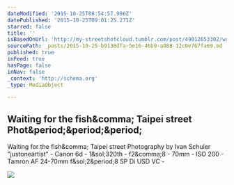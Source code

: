```yaml
---
dateModified: '2015-10-25T08:54:57.986Z'
datePublished: '2015-10-25T09:01:25.271Z'
starred: false
title: ''
isBasedOnUrl: 'http://my-streetshotcloud.tumblr.com/post/49012053302/waiting-for-the-fish-taipei-street-photography'
sourcePath: _posts/2015-10-25-b9138dfa-5e16-46b9-a088-12c9e767fa69.md
published: true
inFeed: true
hasPage: false
inNav: false
_context: 'http://schema.org'
_type: MediaObject

---
```

<article style=""><h1>Waiting for the fish&amp;comma; Taipei street Phot&amp;period;&amp;period;&amp;period;</h1><p>Waiting for the fish&amp;comma; Taipei street Photography by Ivan Schuler "justoneartist" - Canon 6d - 1&amp;sol;320th - f2&amp;comma;8 - 70mm - ISO 200 - Tamron AF 24-70mm f&amp;sol;2&amp;period;8 SP Di USD VC -</p><img src="http://41.media.tumblr.com/8352c4e27115f7817e6e02bb71b683ae/tumblr_mlx7gwLZzf1rzlmeco1_500.jpg" /></article>